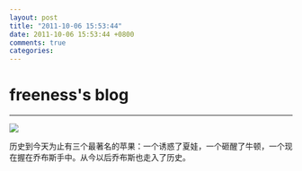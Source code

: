 ```yaml
---
layout: post
title: "2011-10-06 15:53:44"
date: 2011-10-06 15:53:44 +0800
comments: true
categories: 
---
```


# freeness's blog

----------

![](http://okqmqrbgo.bkt.clouddn.com/201110061553441.jpg)

>
历史到今天为止有三个最著名的苹果：一个诱惑了夏娃，一个砸醒了牛顿，一个现在握在乔布斯手中。从今以后乔布斯也走入了历史。